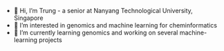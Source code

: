 - 👋 Hi, I’m Trung - a senior at Nanyang Technological University, Singapore
- 👀 I’m interested in genomics and machine learning for cheminformatics
- 🌱 I’m currently learning genomics and working on several machine-learning projects

<!---
gnurt307/gnurt307 is a ✨ special ✨ repository because its `README.md` (this file) appears on your GitHub profile.
You can click the Preview link to take a look at your changes.
--->
